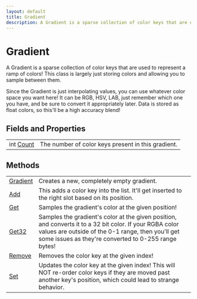 ```yaml
---
layout: default
title: Gradient
description: A Gradient is a sparse collection of color keys that are used to represent a ramp of colors! This class is largely just storing colors and allowing you to sample between them.  Since the Gradient is just interpolating values, you can use whatever color space you want here! It can be RGB, HSV, LAB, just remember which one you have, and be sure to convert it appropriately later. Data is stored as float colors, so this'll be a high accuracy blend!
---
```

# Gradient

A Gradient is a sparse collection of color keys that are used
to represent a ramp of colors! This class is largely just storing colors
and allowing you to sample between them.

Since the Gradient is just interpolating values, you can use whatever
color space you want here! It can be RGB, HSV, LAB, just remember which
one you have, and be sure to convert it appropriately later. Data is
stored as float colors, so this'll be a high accuracy blend!


## Fields and Properties

|  |  |
|--|--|
|int [Count]({{site.url}}/Pages/Reference/Gradient/Count.html)|The number of color keys present in this gradient.|



## Methods

|  |  |
|--|--|
|[Gradient]({{site.url}}/Pages/Reference/Gradient/Gradient.html)|Creates a new, completely empty gradient.|
|[Add]({{site.url}}/Pages/Reference/Gradient/Add.html)|This adds a color key into the list. It'll get inserted to the right slot based on its position.|
|[Get]({{site.url}}/Pages/Reference/Gradient/Get.html)|Samples the gradient's color at the given position!|
|[Get32]({{site.url}}/Pages/Reference/Gradient/Get32.html)|Samples the gradient's color at the given position, and converts it to a 32 bit color. If your RGBA color values are outside of the 0-1 range, then you'll get some issues as they're converted to 0-255 range bytes!|
|[Remove]({{site.url}}/Pages/Reference/Gradient/Remove.html)|Removes the color key at the given index!|
|[Set]({{site.url}}/Pages/Reference/Gradient/Set.html)|Updates the color key at the given index! This will NOT re-order color keys if they are moved past another key's position, which could lead to strange behavior.|


